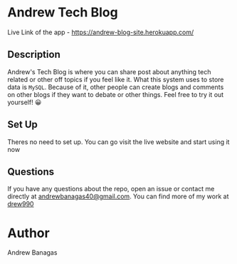 # Andrew Tech Blog

Live Link of the app - https://andrew-blog-site.herokuapp.com/

## Description

Andrew's Tech Blog is where you can share post about anything tech related or other off topics if you feel like it. What this system uses to store data is `MySQL`. Because of it, other people can create blogs and comments on other blogs if they want to debate or other things. Feel free to try it out yourself! 😀

## Set Up

Theres no need to set up. You can go visit the live website and start using it now

## Questions

If you have any questions about the repo, open an issue or contact me directly at andrewbanagas40@gmail.com. You can find more of my work at [drew990](https://github.com/drew990/)

# Author

Andrew Banagas
